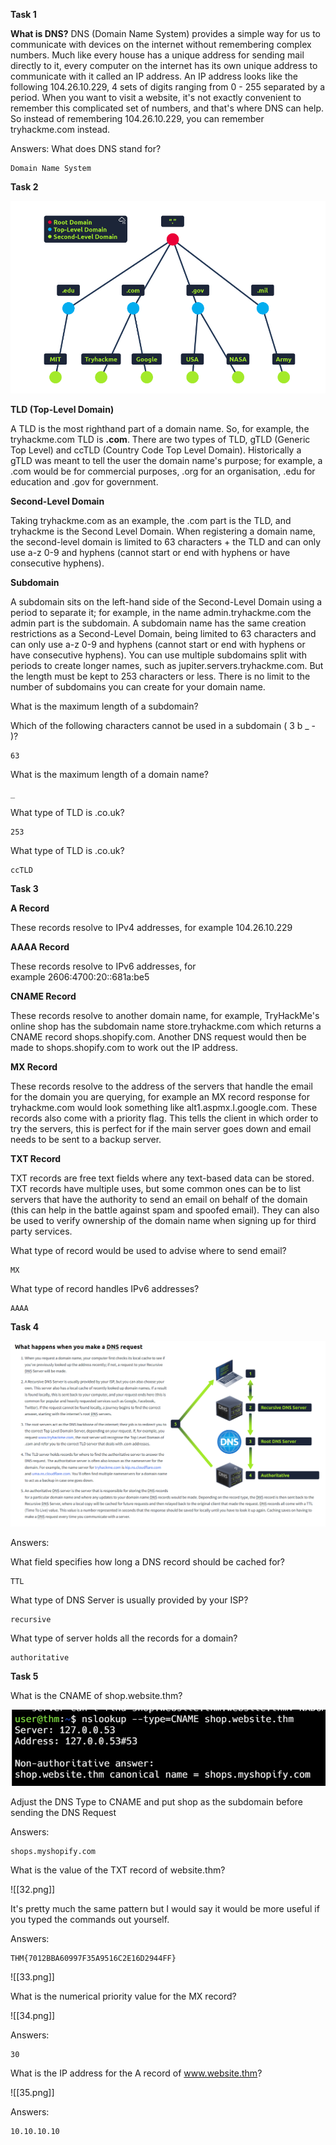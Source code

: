 **Task 1**

**What is DNS?**
DNS (Domain Name System) provides a simple way for us to communicate with devices on the internet without remembering complex numbers. Much like every house has a unique address for sending mail directly to it, every computer on the internet has its own unique address to communicate with it called an IP address. An IP address looks like the following 104.26.10.229, 4 sets of digits ranging from 0 - 255 separated by a period. When you want to visit a website, it's not exactly convenient to remember this complicated set of numbers, and that's where DNS can help. So instead of remembering 104.26.10.229, you can remember tryhackme.com instead.

Answers:
What does DNS stand for?
```
Domain Name System
```

**Task 2**

![Output](Images/29.png)

**TLD (Top-Level Domain)**

A TLD is the most righthand part of a domain name. So, for example, the tryhackme.com TLD is **.com**. There are two types of TLD, gTLD (Generic Top Level) and ccTLD (Country Code Top Level Domain). Historically a gTLD was meant to tell the user the domain name's purpose; for example, a .com would be for commercial purposes, .org for an organisation, .edu for education and .gov for government. 

**Second-Level Domain**

Taking tryhackme.com as an example, the .com part is the TLD, and tryhackme is the Second Level Domain. When registering a domain name, the second-level domain is limited to 63 characters + the TLD and can only use a-z 0-9 and hyphens (cannot start or end with hyphens or have consecutive hyphens).

**Subdomain**  

A subdomain sits on the left-hand side of the Second-Level Domain using a period to separate it; for example, in the name admin.tryhackme.com the admin part is the subdomain. A subdomain name has the same creation restrictions as a Second-Level Domain, being limited to 63 characters and can only use a-z 0-9 and hyphens (cannot start or end with hyphens or have consecutive hyphens). You can use multiple subdomains split with periods to create longer names, such as jupiter.servers.tryhackme.com. But the length must be kept to 253 characters or less. There is no limit to the number of subdomains you can create for your domain name.

What is the maximum length of a subdomain?

Which of the following characters cannot be used in a subdomain ( 3 b _ - )?
```
63
```
What is the maximum length of a domain name?
```
_
```
What type of TLD is .co.uk?
```
253
```
What type of TLD is .co.uk?
```
ccTLD
```

**Task 3**

**A Record**

These records resolve to IPv4 addresses, for example 104.26.10.229

**AAAA Record**

These records resolve to IPv6 addresses, for example 2606:4700:20::681a:be5  

**CNAME Record**

These records resolve to another domain name, for example, TryHackMe's online shop has the subdomain name store.tryhackme.com which returns a CNAME record shops.shopify.com. Another DNS request would then be made to shops.shopify.com to work out the IP address.  

**MX Record**

These records resolve to the address of the servers that handle the email for the domain you are querying, for example an MX record response for tryhackme.com would look something like alt1.aspmx.l.google.com. These records also come with a priority flag. This tells the client in which order to try the servers, this is perfect for if the main server goes down and email needs to be sent to a backup server.

**TXT Record**

TXT records are free text fields where any text-based data can be stored. TXT records have multiple uses, but some common ones can be to list servers that have the authority to send an email on behalf of the domain (this can help in the battle against spam and spoofed email). They can also be used to verify ownership of the domain name when signing up for third party services.

What type of record would be used to advise where to send email?
```
MX
```
What type of record handles IPv6 addresses?
```
AAAA
```

**Task 4**

![Output](Images/30.png)

Answers:

What field specifies how long a DNS record should be cached for?
```
TTL
```
What type of DNS Server is usually provided by your ISP?
```
recursive
```
What type of server holds all the records for a domain?
```
authoritative
```

**Task 5**

What is the CNAME of shop.website.thm?

![Output](Images/31.png)

Adjust the DNS Type to CNAME and put shop as the subdomain before sending the DNS Request

Answers:

```
shops.myshopify.com
```

What is the value of the TXT record of website.thm?

![[32.png]]

It's pretty much the same pattern but I would say it would be more useful if you typed the commands out yourself.

Answers:

```
THM{7012BBA60997F35A9516C2E16D2944FF}
```

![[33.png]]

What is the numerical priority value for the MX record?

![[34.png]]

Answers:

```
30
```

What is the IP address for the A record of www.website.thm?

![[35.png]]

Answers:

```
10.10.10.10
```